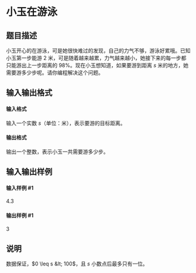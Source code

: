 
# 小玉在游泳
## 题目描述
小玉开心的在游泳，可是她很快难过的发现，自己的力气不够，游泳好累哦。已知小玉第一步能游 $2$ 米，可是随着越来越累，力气越来越小，她接下来的每一步都只能游出上一步距离的 $98\%$。现在小玉想知道，如果要游到距离 $s$ 米的地方，她需要游多少步呢。请你编程解决这个问题。

## 输入输出格式
#### 输入格式

输入一个实数 $s$（单位：米），表示要游的目标距离。

#### 输出格式

输出一个整数，表示小玉一共需要游多少步。

## 输入输出样例
#### 输入样例 #1
4.3
#### 输出样例 #1
3
## 说明
数据保证，$0 \leq s &lt; 100$，且 $s$ 小数点后最多只有一位。
